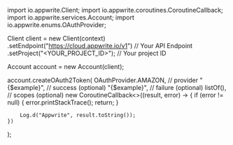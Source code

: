 import io.appwrite.Client;
import io.appwrite.coroutines.CoroutineCallback;
import io.appwrite.services.Account;
import io.appwrite.enums.OAuthProvider;

Client client = new Client(context)
    .setEndpoint("https://cloud.appwrite.io/v1") // Your API Endpoint
    .setProject("<YOUR_PROJECT_ID>"); // Your project ID

Account account = new Account(client);

account.createOAuth2Token(
    OAuthProvider.AMAZON, // provider 
    "{$example}", // success (optional)
    "{$example}", // failure (optional)
    listOf(), // scopes (optional)
    new CoroutineCallback<>((result, error) -> {
        if (error != null) {
            error.printStackTrace();
            return;
        }

        Log.d("Appwrite", result.toString());
    })
);

